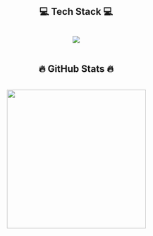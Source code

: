<div>
    <h2 align="center">💻 Tech Stack 💻</h2>
    <br>
    <div align="center">
        <img src="https://skillicons.dev/icons?i=dotnet,java,maven,git,github,docker,js,html,css,react,selenium" /><br>
    </div>
    <br>
    <h2 align="center">🔥 GitHub Stats 🔥</h2>
    <br>
    <div align=center>
        <a href="#" title="danielleit241">
            <img width="315" align="center" src="https://github-readme-stats.vercel.app/api/top-langs/?username=danielleit241&title_color=61dafb&text_color=ffffff&icon_color=61dafb&bg_color=20232a&langs_count=8&layout=compact&border_color=61dafb&hide_border=true" />
        </a>
    </div>
    <br>
</div>
